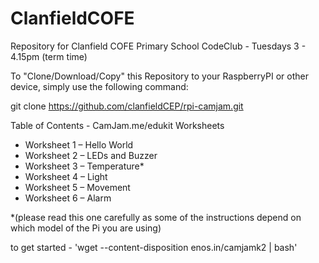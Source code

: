 ClanfieldCOFE
=============

Repository for Clanfield COFE Primary School CodeClub - Tuesdays 3 - 4.15pm (term time)

To "Clone/Download/Copy"  this Repository to your RaspberryPI or other device, simply use the following command:

git clone https://github.com/clanfieldCEP/rpi-camjam.git

Table of Contents -  CamJam.me/edukit Worksheets
- Worksheet 1 – Hello World
- Worksheet 2 – LEDs and Buzzer
- Worksheet 3 – Temperature*
- Worksheet 4 – Light
- Worksheet 5 – Movement
- Worksheet 6 – Alarm

*(please read this one carefully as some of the instructions depend on which model of the Pi you are using)

to get started - 'wget --content-disposition enos.in/camjamk2 | bash'
